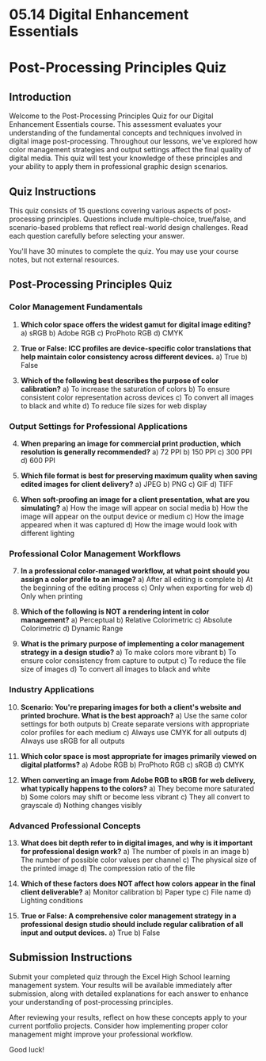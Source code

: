 # 05.14 Digital Enhancement Essentials

# Post-Processing Principles Quiz

## Introduction

Welcome to the Post-Processing Principles Quiz for our Digital Enhancement Essentials course. This assessment evaluates your understanding of the fundamental concepts and techniques involved in digital image post-processing. Throughout our lessons, we've explored how color management strategies and output settings affect the final quality of digital media. This quiz will test your knowledge of these principles and your ability to apply them in professional graphic design scenarios.

## Quiz Instructions

This quiz consists of 15 questions covering various aspects of post-processing principles. Questions include multiple-choice, true/false, and scenario-based problems that reflect real-world design challenges. Read each question carefully before selecting your answer.

You'll have 30 minutes to complete the quiz. You may use your course notes, but not external resources.

## Post-Processing Principles Quiz

### Color Management Fundamentals

1. **Which color space offers the widest gamut for digital image editing?**
   a) sRGB
   b) Adobe RGB
   c) ProPhoto RGB
   d) CMYK

2. **True or False: ICC profiles are device-specific color translations that help maintain color consistency across different devices.**
   a) True
   b) False

3. **Which of the following best describes the purpose of color calibration?**
   a) To increase the saturation of colors
   b) To ensure consistent color representation across devices
   c) To convert all images to black and white
   d) To reduce file sizes for web display

### Output Settings for Professional Applications

4. **When preparing an image for commercial print production, which resolution is generally recommended?**
   a) 72 PPI
   b) 150 PPI
   c) 300 PPI
   d) 600 PPI

5. **Which file format is best for preserving maximum quality when saving edited images for client delivery?**
   a) JPEG
   b) PNG
   c) GIF
   d) TIFF

6. **When soft-proofing an image for a client presentation, what are you simulating?**
   a) How the image will appear on social media
   b) How the image will appear on the output device or medium
   c) How the image appeared when it was captured
   d) How the image would look with different lighting

### Professional Color Management Workflows

7. **In a professional color-managed workflow, at what point should you assign a color profile to an image?**
   a) After all editing is complete
   b) At the beginning of the editing process
   c) Only when exporting for web
   d) Only when printing

8. **Which of the following is NOT a rendering intent in color management?**
   a) Perceptual
   b) Relative Colorimetric
   c) Absolute Colorimetric
   d) Dynamic Range

9. **What is the primary purpose of implementing a color management strategy in a design studio?**
   a) To make colors more vibrant
   b) To ensure color consistency from capture to output
   c) To reduce the file size of images
   d) To convert all images to black and white

### Industry Applications

10. **Scenario: You're preparing images for both a client's website and printed brochure. What is the best approach?**
    a) Use the same color settings for both outputs
    b) Create separate versions with appropriate color profiles for each medium
    c) Always use CMYK for all outputs
    d) Always use sRGB for all outputs

11. **Which color space is most appropriate for images primarily viewed on digital platforms?**
    a) Adobe RGB
    b) ProPhoto RGB
    c) sRGB
    d) CMYK

12. **When converting an image from Adobe RGB to sRGB for web delivery, what typically happens to the colors?**
    a) They become more saturated
    b) Some colors may shift or become less vibrant
    c) They all convert to grayscale
    d) Nothing changes visibly

### Advanced Professional Concepts

13. **What does bit depth refer to in digital images, and why is it important for professional design work?**
    a) The number of pixels in an image
    b) The number of possible color values per channel
    c) The physical size of the printed image
    d) The compression ratio of the file

14. **Which of these factors does NOT affect how colors appear in the final client deliverable?**
    a) Monitor calibration
    b) Paper type
    c) File name
    d) Lighting conditions

15. **True or False: A comprehensive color management strategy in a professional design studio should include regular calibration of all input and output devices.**
    a) True
    b) False

## Submission Instructions

Submit your completed quiz through the Excel High School learning management system. Your results will be available immediately after submission, along with detailed explanations for each answer to enhance your understanding of post-processing principles.

After reviewing your results, reflect on how these concepts apply to your current portfolio projects. Consider how implementing proper color management might improve your professional workflow.

Good luck!
